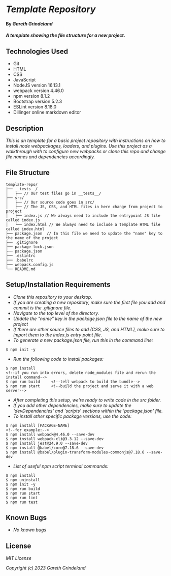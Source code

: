 # _Template Repository_

#### By _**Gareth Grindeland**_

#### _A template showing the file structure for a new project._

## Technologies Used

* Git
* HTML
* CSS
* JavaScript
* NodeJS version 16.13.1
* webpack version 4.46.0
* npm version 8.1.2
* Bootstrap version 5.2.3
* ESLint version 8.18.0
* Dillinger online markdown editor

## Description

_This is an template for a basic project repository with instructions on how to install node webpackages, loaders, and plugins. Use this project as a walkthrough with to configure new webpacks or clone this repo and change file names and dependencies accordingly._
## File Structure
```
template-repo/
├── __tests__/
│   ├── // Our test files go in __tests__/
├── src/
│   ├── // Our source code goes in src/
│   ├── // The JS, CSS, and HTML files in here change from project to project
│   ├── index.js // We always need to include the entrypoint JS file called index.js
│   └── index.html // We always need to include a template HTML file called index.html
├── package.json  // In this file we need to update the "name" key to the name of the project
├── .gitignore
├── package-lock.json
├── package.json
├── .eslintrc
├── .babelrc
├── webpack.config.js
└── README.md
```


## Setup/Installation Requirements

* _Clone this repository to your desktop._
* _If you are creating a new repository, make sure the first file you add and commit is the .gitignore file._
* _Navigate to the top level of the directory._
* _Update the "name" key in the package.json file to the name of the new project_
* _If there are other source files to add (CSS, JS, and HTML), make sure to import them to the index.js entry point file._
* _To generate a new package.json file, run this in the command line:_
```
$ npm init -y
```
* _Run the following code to install packages:_
```
$ npm install
<!--if you run into errors, delete node_modules file and rerun the install command-->
$ npm run build     <!--tell webpack to build the bundle-->
$ npm run start     <!--build the project and serve it with a web server-->
```
* _After completing this setup, we're ready to write code in the src folder._
* _If you add other dependencies, make sure to update the 'devDependencies' and 'scripts' sections within the 'package.json' file._
* _To install other specific package versions, use the code:_

```
$ npm install [PACKAGE-NAME]
<!--for example:-->
$ npm install webpack@4.46.0 --save-dev 
$ npm install webpack-cli@3.3.12 --save-dev
$ npm install jest@24.9.0 --save-dev
$ npm install @babel/core@7.18.6 --save-dev
$ npm install @babel/plugin-transform-modules-commonjs@7.18.6 --save-dev
```

* _List of useful npm script terminal commands:_
```
$ npm install
$ npm uninstall
$ npm init -y
$ npm run build
$ npm run start
$ npm run lint
$ npm run test
```


## Known Bugs

* _No known bugs_

## License

_MIT License_

_Copyright (c) 2023 Gareth Grindeland_